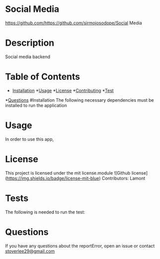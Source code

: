 
# Social Media 
https://github.com/https://github.com/sirmojosodope/Social Media 
# Description 
Social media backend 

# Table of Contents
* [Installation](#installation)
*[Usage](#usage)
*[License](#lisense)
*[Contributing](#contributing)
*[Test](#tests)

*[Questions](#questions)
#Installation
The following necessary dependencies must be installed to run the application
# Usage
In order to use this app, 
# License 
This project is licensed under the mit license.module
![Github license] (https://img.shields.io/badge/license-mit-blue)
Contributors: Lamont 
# Tests 
The following is needed to run the test: 
# Questions 
If you have any questions about the reportError, open an issue or contact stoverlee29@gmail.com
